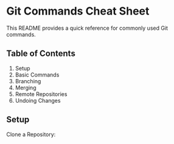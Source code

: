 Git Commands Cheat Sheet
========================

This README provides a quick reference for commonly used Git commands.

Table of Contents
-----------------

1. Setup
2. Basic Commands
3. Branching
4. Merging
5. Remote Repositories
6. Undoing Changes

Setup
-----

Clone a Repository:
